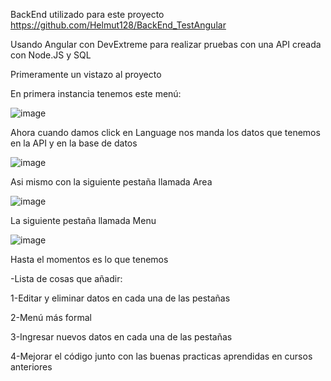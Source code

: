BackEnd utilizado para este proyecto
https://github.com/Helmut128/BackEnd_TestAngular


Usando Angular con DevExtreme para realizar pruebas con una API creada con Node.JS y SQL 

Primeramente un vistazo al proyecto 

En primera instancia tenemos este menú:


![image](https://github.com/Helmut128/Test_Angular/assets/65142656/a04f2c82-215d-47c8-b2b3-49da33340688)

Ahora cuando damos click en Language nos manda los datos que tenemos en la API y en la base de datos

![image](https://github.com/Helmut128/Test_Angular/assets/65142656/d35f619a-3747-4489-b77e-b5a3f765f098)

Asi mismo con la siguiente pestaña llamada Area

![image](https://github.com/Helmut128/Test_Angular/assets/65142656/de070dc4-5fbc-4611-8e37-6b6ac19bc1f9)

La siguiente pestaña llamada Menu

![image](https://github.com/Helmut128/Test_Angular/assets/65142656/1da0c28b-bf2e-4d9d-9499-e2181c7f41df)

Hasta el momentos es lo que tenemos

-Lista de cosas que añadir:

1-Editar y eliminar datos en cada una de las pestañas

2-Menú más formal

3-Ingresar nuevos datos en cada una de las pestañas

4-Mejorar el código junto con las buenas practicas aprendidas en cursos anteriores
